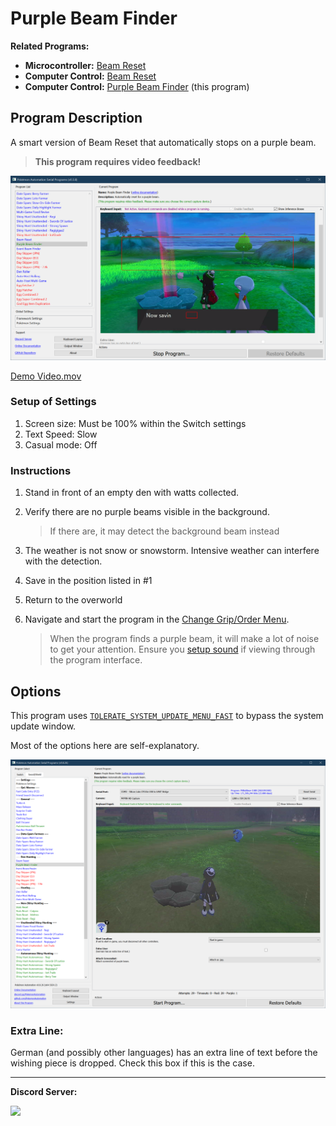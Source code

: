 # Purple Beam Finder

**Related Programs:**
- **Microcontroller:** [Beam Reset](https://github.com/PokemonAutomation/Microcontroller/blob/master/Wiki/Programs/PokemonSwSh/BeamReset.md)
- **Computer Control:** [Beam Reset](https://github.com/PokemonAutomation/ComputerControl/blob/master/Wiki/Programs/PokemonSwSh/BeamReset.md)
- **Computer Control:** [Purple Beam Finder](https://github.com/PokemonAutomation/ComputerControl/blob/master/Wiki/Programs/PokemonSwSh/PurpleBeamFinder.md) (this program)


## Program Description

A smart version of Beam Reset that automatically stops on a purple beam.

> **This program requires video feedback!**

<img src="images/PurpleBeamFinder-0.png">

[Demo Video.mov](https://cdn.discordapp.com/attachments/755635697737531544/817957563287076864/PurpleBeamFinder.mp4)

### Setup of Settings

1. Screen size: Must be 100% within the Switch settings
2. Text Speed: Slow
2. Casual mode: Off

### Instructions

1. Stand in front of an empty den with watts collected.
2. Verify there are no purple beams visible in the background.

   > If there are, it may detect the background beam instead
3. The weather is not snow or snowstorm. Intensive weather can interfere with the detection.
4. Save in the position listed in #1
5. Return to the overworld
6. Navigate and start the program in the [Change Grip/Order Menu](https://github.com/PokemonAutomation/SwSh-Arduino/wiki/Appendix:-ChangeGripOrderMenu).

   > When the program finds a purple beam, it will make a lot of noise to get your attention. Ensure you [setup sound](https://github.com/PokemonAutomation/SwSh-Arduino/wiki/Tutorial:-Windows_Serial#step-7-setup-sound) if viewing through the program interface.


## Options

This program uses [`TOLERATE_SYSTEM_UPDATE_MENU_FAST`](/Wiki/Programs/NintendoSwitch/FrameworkSettings.md#tolerate-system-update-menu-fast) to bypass the system update window.

Most of the options here are self-explanatory.

<img src="images/PurpleBeamFinder-Settings.png">

### Extra Line:

German (and possibly other languages) has an extra line of text before the wishing piece is dropped. Check this box if this is the case.


<hr>

**Discord Server:** 

[<img src="https://canary.discordapp.com/api/guilds/695809740428673034/widget.png?style=banner2">](https://discord.gg/cQ4gWxN)

